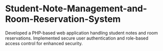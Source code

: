# Student-Note-Management-and-Room-Reservation-System
Developed a PHP-based web application handling student notes and room reservations. Implemented secure user authentication and role-based access control for enhanced security.
